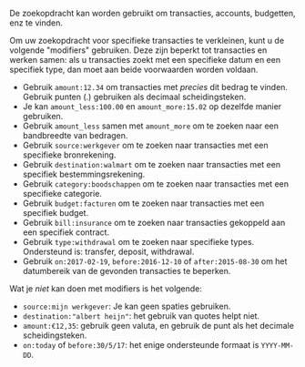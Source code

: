 De zoekopdracht kan worden gebruikt om transacties, accounts, budgetten, enz te vinden.

Om uw zoekopdracht voor specifieke transacties te verkleinen, kunt u de volgende "modifiers" gebruiken. Deze zijn beperkt tot transacties en werken samen: als u transacties zoekt met een specifieke datum en een specifiek type, dan moet aan beide voorwaarden worden voldaan.

* Gebruik `amount:12.34` om transacties met *precies* dit bedrag te vinden. Gebruik punten (.) gebruiken als decimaal scheidingsteken.
* Je kan `amount_less:100.00` en `amount_more:15.02` op dezelfde manier gebruiken.
* Gebruik `amount_less` samen met `amount_more` om te zoeken naar een bandbreedte van bedragen.
* Gebruik `source:werkgever` om te zoeken naar transacties met een specifieke bronrekening.
* Gebruik `destination:walmart` om te zoeken naar transacties met een specifiek bestemmingsrekening.
* Gebruik `category:boodschappen` om te zoeken naar transacties met een specifieke categorie.
* Gebruik `budget:facturen` om te zoeken naar transacties met een specifiek budget.
* Gebruik `bill:insurance` om te zoeken naar transacties gekoppeld aan een specifiek contract.
* Gebruik `type:withdrawal` om te zoeken naar specifieke types. Ondersteund is: transfer, deposit, withdrawal.
* Gebruik `on:2017-02-19`, `before:2016-12-10` of `after:2015-08-30` om het datumbereik van de gevonden transacties te beperken.

Wat je *niet* kan doen met modifiers is het volgende:

* `source:mijn werkgever`: Je kan geen spaties gebruiken.
* `destination:"albert heijn"`: het gebruik van quotes helpt niet.
* `amount:€12,35`: gebruik geen valuta, en gebruik de punt als het decimale scheidingsteken.
* `on:today` of `before:30/5/17`: het enige ondersteunde formaat is `YYYY-MM-DD`.